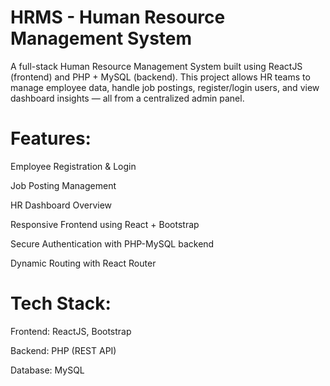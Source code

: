 # HRMS - Human Resource Management System

A full-stack Human Resource Management System built using ReactJS (frontend) and PHP + MySQL (backend). This project allows HR teams to manage employee data, handle job postings, register/login users, and view dashboard insights — all from a centralized admin panel.

# Features:
Employee Registration & Login

Job Posting Management

HR Dashboard Overview

Responsive Frontend using React + Bootstrap

Secure Authentication with PHP-MySQL backend

Dynamic Routing with React Router

# Tech Stack:
Frontend: ReactJS, Bootstrap

Backend: PHP (REST API)

Database: MySQL
